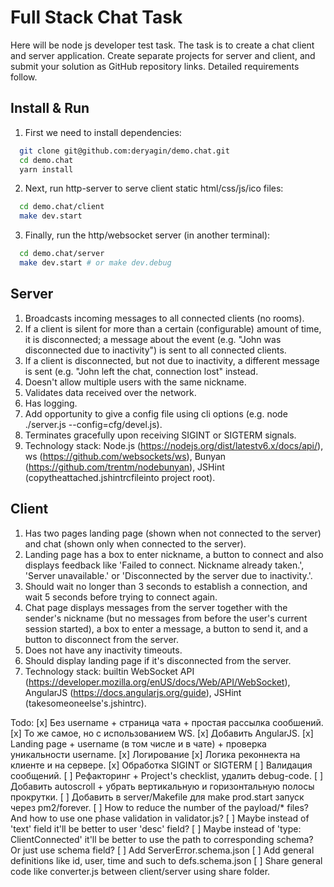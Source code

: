 
# Full Stack Chat Task

Here will be node js developer test task. The task is to create a chat client and server application. Create separate projects for server and client, and submit your solution as GitHub repository links. Detailed requirements follow.

## Install & Run

1. First we need to install dependencies:
```bash
  git clone git@github.com:deryagin/demo.chat.git
  cd demo.chat
  yarn install
```

2. Next, run http-server to serve client static html/css/js/ico files:
```bash
  cd demo.chat/client
  make dev.start
```

3. Finally, run the http/websocket server (in another terminal):
```bash
  cd demo.chat/server
  make dev.start # or make dev.debug
```

## Server
1. Broadcasts incoming messages to all connected clients (no rooms).
2. If a client is silent for more than a certain (configurable) amount of time, it is disconnected; a message about the event (e.g. "John was disconnected due to inactivity") is sent to all connected clients.
3. If a client is disconnected, but not due to inactivity, a different message is sent (e.g. "John left the chat, connection lost" instead.
4. Doesn't allow multiple users with the same nickname.
5. Validates data received over the network.
6. Has logging.
7. Add opportunity to give a config file using cli options (e.g. node ./server.js --config=cfg/devel.js).
8. Terminates gracefully upon receiving SIGINT or SIGTERM signals.
9. Technology stack: Node.js (https://nodejs.org/dist/latestv6.x/docs/api/), ws (https://github.com/websockets/ws), Bunyan (https://github.com/trentm/nodebunyan), JSHint (copytheattached.jshintrcfileinto project root).

## Client
1. Has two pages landing page (shown when not connected to the server) and chat (shown only when connected to the server).
2. Landing page has a box to enter nickname, a button to connect and also displays feedback like 'Failed to connect. Nickname already taken.', 'Server unavailable.' or 'Disconnected by the server due to inactivity.'.
3. Should wait no longer than 3 seconds to establish a connection, and wait 5 seconds before trying to connect again.
4. Chat page displays messages from the server together with the sender's nickname (but no messages from before the user's current session started), a box to enter a message, a button to send it, and a button to disconnect from the server.
5. Does not have any inactivity timeouts.
6. Should display landing page if it's disconnected from the server.
7. Technology stack: builtin WebSocket API (https://developer.mozilla.org/enUS/docs/Web/API/WebSocket), AngularJS (https://docs.angularjs.org/guide), JSHint (takesomeoneelse's.jshintrc).

Todo:
[x] Без username + страница чата + простая рассылка сообшений.
[x] То же самое, но с использованием WS.
[x] Добавить AngularJS.
[x] Landing page + username (в том числе и в чате) + проверка уникальности username.
[x] Логирование
[x] Логика реконнекта на клиенте и на сервере.
[x] Обработка SIGINT or SIGTERM
[ ] Валидация сообщений.
[ ] Рефакторинг + Project's checklist, удалить debug-code.
[ ] Добавить autoscroll + убрать вертикальную и горизонтальную полосы прокрутки.
[ ] Добавить в server/Makefile для make prod.start запуск через pm2/forever.
[ ] How to reduce the number of the payload/* files? And how to use one phase validation in validator.js?
[ ] Maybe instead of 'text' field it'll be better to user 'desc' field?
[ ] Maybe instead of 'type: ClientConnected' it'll be better to use the path to corresponding schema? Or just use schema field?
[ ] Add ServerError.schema.json
[ ] Add general definitions like id, user, time and such to defs.schema.json
[ ] Share general code like converter.js between client/server using share folder.
